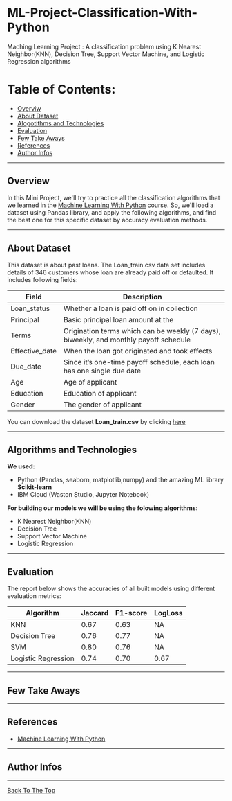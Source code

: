 # ML-Project-Classification-With-Python
Maching Learning Project : A classification problem using K Nearest Neighbor(KNN), Decision Tree, Support Vector Machine, and Logistic Regression algorithms
# Table of Contents:
- [Overviw](#overview)
- [About Dataset](#about-dataset)
- [Alogotithms and Technologies](#algorithms-and-technologies)
- [Evaluation](#evaluation)
- [Few Take Aways](#few-take-aways)
- [References](#references)
- [Author Infos](#author-infos)
---
## Overview
In this Mini Project, we'll try to practice all the classification algorithms that we learned in the [Machine Learning With Python](https://www.coursera.org/learn/machine-learning-with-python) course. So, we'll load a dataset using Pandas library, and apply the following algorithms, and find the best one for this specific dataset by accuracy evaluation methods.

---
## About Dataset
This dataset is about past loans. The Loan_train.csv data set includes details of 346 customers whose loan are already paid off or defaulted. It includes following fields:

<table>
  <thead>
    <tr><th> Field </th><th> Description </th></tr>
  </thead>
  <tr>
    <td>Loan_status</td>
    <td>Whether a loan is paid off on in collection</td>
  </tr>
  <tr>
    <td>Principal</td>
    <td>Basic principal loan amount at the</td>
  </tr>
  <tr>
    <td>Terms</td>
    <td>Origination terms which can be weekly (7 days), biweekly, and monthly payoff schedule</td>
  </tr>
  <tr>
    <td>Effective_date</td>
    <td>When the loan got originated and took effects</td>
  </tr>
  <tr>
    <td>Due_date</td>
    <td>Since it’s one-time payoff schedule, each loan has one single due date</td>
  </tr>
  <tr>
    <td>Age</td>
    <td>Age of applicant</td>
  </tr>
  <tr>
    <td>Education</td>
    <td>Education of applicant</td>
  </tr>
  <tr>
    <td>Gender</td>
    <td>The gender of applicant</td>
  </tr>
</table>

You can download the dataset **Loan_train.csv** by clicking [here](https://s3-api.us-geo.objectstorage.softlayer.net/cf-courses-data/CognitiveClass/ML0101ENv3/labs/loan_train.csv)

---
## Algorithms and Technologies
**We used:**
- Python (Pandas, seaborn, matplotlib,numpy) and the amazing ML library **Scikit-learn**  
- IBM Cloud (Waston Studio, Jupyter Notebook)

**For building our models we will be using the folowing algorithms:**
- K Nearest Neighbor(KNN)
- Decision Tree
- Support Vector Machine
- Logistic Regression

---
## Evaluation
The report below shows the accuracies of all built models using different evaluation metrics:

<table>
  <thead>
    <tr><th> Algorithm </th><th> Jaccard </th> <th> F1-score </th><th> LogLoss </th></tr>
  </thead>
  <tr>
    <td>KNN</td>
    <td>0.67</td>
    <td>0.63</td>
    <td>NA</td>
  </tr>
  <tr>
    <td>Decision Tree</td>
    <td>0.76</td>
    <td>0.77</td>
    <td>NA</td>
  </tr>
  <tr>
    <td>SVM</td>
    <td>0.80</td>
    <td>0.76</td>
    <td>NA</td>
  </tr>
  <tr>
    <td>Logistic Regression</td>
    <td>0.74</td>
    <td>0.70</td>
    <td>0.67</td>
  </tr>
</table>

---
## Few Take Aways

---
## References
- [Machine Learning With Python](https://www.coursera.org/learn/machine-learning-with-python)
---
## Author Infos


---
[Back To The Top](#ml-project-classification-with-python)
